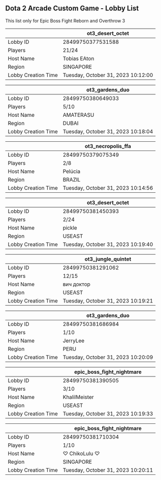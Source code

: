 ## Dota 2 Arcade Custom Game - Lobby List

This list only for Epic Boss Fight Reborn and Overthrow 3

|  | ot3_desert_octet |
| ------ | ------ |
| Lobby ID | 28499750377531588 |
| Players | 21/24 |
| Host Name | Tobias EAton |
| Region | SINGAPORE |
| Lobby Creation Time | Tuesday, October 31, 2023 10:12:00 |


|  | ot3_gardens_duo |
| ------ | ------ |
| Lobby ID | 28499750380649033 |
| Players | 5/10 |
| Host Name | AMATERASU |
| Region | DUBAI |
| Lobby Creation Time | Tuesday, October 31, 2023 10:18:04 |


|  | ot3_necropolis_ffa |
| ------ | ------ |
| Lobby ID | 28499750379075349 |
| Players | 2/8 |
| Host Name | Pelúcia |
| Region | BRAZIL |
| Lobby Creation Time | Tuesday, October 31, 2023 10:14:56 |


|  | ot3_desert_octet |
| ------ | ------ |
| Lobby ID | 28499750381450393 |
| Players | 2/24 |
| Host Name | pickle |
| Region | USEAST |
| Lobby Creation Time | Tuesday, October 31, 2023 10:19:40 |


|  | ot3_jungle_quintet |
| ------ | ------ |
| Lobby ID | 28499750381291062 |
| Players | 12/15 |
| Host Name | вич доктор |
| Region | USEAST |
| Lobby Creation Time | Tuesday, October 31, 2023 10:19:21 |


|  | ot3_gardens_duo |
| ------ | ------ |
| Lobby ID | 28499750381686984 |
| Players | 1/10 |
| Host Name | JerryLee |
| Region | PERU |
| Lobby Creation Time | Tuesday, October 31, 2023 10:20:09 |


|  | epic_boss_fight_nightmare |
| ------ | ------ |
| Lobby ID | 28499750381390505 |
| Players | 3/10 |
| Host Name | KhalilMeister |
| Region | USEAST |
| Lobby Creation Time | Tuesday, October 31, 2023 10:19:33 |


|  | epic_boss_fight_nightmare |
| ------ | ------ |
| Lobby ID | 28499750381710304 |
| Players | 1/10 |
| Host Name | ♡ ChikoLulu ♡ |
| Region | SINGAPORE |
| Lobby Creation Time | Tuesday, October 31, 2023 10:20:11 |


